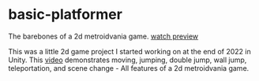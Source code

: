 # basic-platformer
The barebones of a 2d metroidvania game. [watch preview](https://youtu.be/k6wvS57s0PQ)

This was a little 2d game project I started working on at the end of 2022 in Unity. This [video](https://youtu.be/k6wvS57s0PQ) demonstrates moving, jumping, double jump, wall jump, teleportation, and scene change - All features of a 2d metroidvania game.
